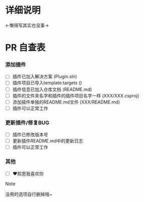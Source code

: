 # 详细说明

<-懒得写其实也没事->

# PR 自查表
### 添加插件
- [ ] 插件已加入解决方案 (Plugin.sln)
- [ ] 插件项目已导入template.targets (<Import Project="..\template.targets"/>)
- [ ] 插件信息已加入仓库文档 (README.md)
- [ ] 插件的文件夹名字和插件的插件项目名字一样 (XXX/XXX.csproj)  
- [ ] 添加插件单独的README.md文件 (XXX/README.md)
- [ ] 插件可以正常工作
### 更新插件/修复BUG
- [ ] 插件已修改版本号
- [ ] 更新插件README.md中的更新日志
- [ ] 插件可以正常工作
### 其他
- [ ] ❤️熙恩我喜欢你 
        
> [!NOTE]
> 没用的选项自行删掉哦~
